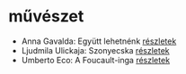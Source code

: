 # művészet

- Anna Gavalda: Együtt lehetnénk [részletek](_details/Anna%20Gavalda.md#id_1306)
- Ljudmila Ulickaja: Szonyecska [részletek](_details/Ljudmila%20Ulickaja.md#id_1289)
- Umberto Eco: A Foucault-inga [részletek](_details/Umberto%20Eco.md#id_1024)